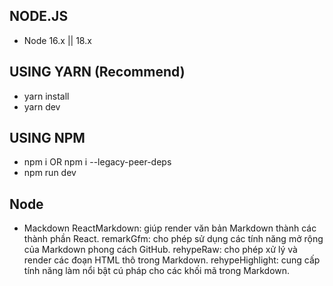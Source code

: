 ## NODE.JS

- Node 16.x || 18.x

## USING YARN (Recommend)

- yarn install
- yarn dev

## USING NPM

- npm i OR npm i --legacy-peer-deps
- npm run dev

## Node

- Mackdown
  ReactMarkdown: giúp render văn bản Markdown thành các thành phần React.
  remarkGfm: cho phép sử dụng các tính năng mở rộng của Markdown phong cách GitHub.
  rehypeRaw: cho phép xử lý và render các đoạn HTML thô trong Markdown.
  rehypeHighlight: cung cấp tính năng làm nổi bật cú pháp cho các khối mã trong Markdown.
